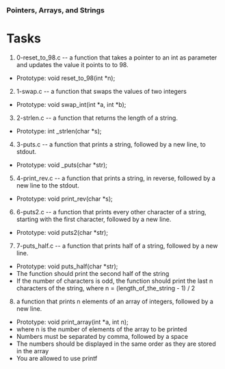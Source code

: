 ### Pointers, Arrays, and Strings
# Tasks
1. 0-reset_to_98.c -- a function that takes a pointer to an int as parameter and updates the value it points to to 98.
 - Prototype: void reset_to_98(int *n);

2. 1-swap.c -- a function that swaps the values of two integers
 - Prototype: void swap_int(int *a, int *b);

3. 2-strlen.c -- a function that returns the length of a string.

 - Prototype: int _strlen(char *s);
4. 3-puts.c -- a function that prints a string, followed by a new line, to stdout.

 - Prototype: void _puts(char *str);

5. 4-print_rev.c -- a function that prints a string, in reverse, followed by a new line to the stdout.
 - Prototype: void print_rev(char *s);

6. 6-puts2.c -- a function that prints every other character of a string, starting with the first character, followed by a new line.

 - Prototype: void puts2(char *str);

7. 7-puts_half.c -- a function that prints half of a string, followed by a new line.

 - Prototype: void puts_half(char *str);
 - The function should print the second half of the string
 - If the number of characters is odd, the function should print the last n characters of the string, where n = (length_of_the_string - 1) / 2

8. a function that prints n elements of an array of integers, followed by a new line.
 - Prototype: void print_array(int *a, int n);
 - where n is the number of elements of the array to be printed
 - Numbers must be separated by comma, followed by a space
 - The numbers should be displayed in the same order as they are stored in the array
 - You are allowed to use printf
